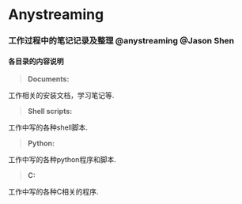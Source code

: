 # Anystreaming
### 工作过程中的笔记记录及整理 @anystreaming @Jason Shen
#### 各目录的内容说明
> __Documents:__  

工作相关的安装文档，学习笔记等. 

> __Shell scripts:__  

工作中写的各种shell脚本.  

> __Python:__  

工作中写的各种python程序和脚本.  

> __C:__  

工作中写的各种C相关的程序.  
